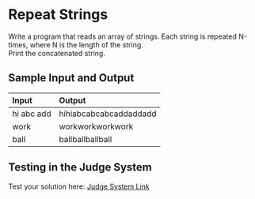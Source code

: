 # Repeat Strings
  
Write a program that reads an array of strings. Each string is repeated N-times, where N is the length of the string.  
Print the concatenated string.

## Sample Input and Output  
    
| **Input** | **Output** |  
| :--- | :--- | 
| hi abc add | hihiabcabcabcaddaddadd |
| work | workworkworkwork |
| ball | ballballballball |

## Testing in the Judge System  
    
Test your solution here: [Judge System Link](https://judge.softuni.org/Contests/Practice/Index/1216#1) 
